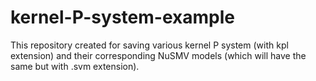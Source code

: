 # kernel-P-system-example

This repository created for saving various kernel P system (with kpl extension) and their corresponding NuSMV models (which will have the same but with .svm extension).
